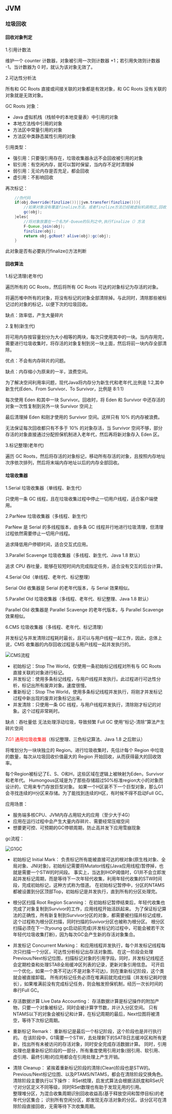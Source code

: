 ## JVM

### 垃圾回收

#### 回收对象判定

1.引用计数法

维护一个 counter 计数器，对象被引用一次则计数器 +1；若引用失效则计数器 -1。当计数器为 0 时，就认为该对象无效了。

2.可达性分析法

所有和 GC Roots 直接或间接关联的对象都是有效对象，和 GC Roots 没有关联的对象就是无效对象。

GC Roots 对象：

* Java 虚拟机栈（栈帧中的本地变量表）中引用的对象
* 本地方法栈中引用的对象
* 方法区中常量引用的对象
* 方法区中类静态属性引用的对象

引用类型：

* 强引用：只要强引用存在，垃圾收集器永远不会回收被引用的对象
* 软引用：有空闲内存，就可以暂时保留，当内存不足时清理掉
* 弱引用：无论内存是否充足，都会回收
* 虚引用：不影响回收

再次标记：
```java
    //伪代码
    if(obj.Override(finzlize())||jvm.transfer(finzlize())){
        //如果对象没有覆盖finalize方法，或者finzlize方法已经被虚拟机调用过,回收对象
        gc(obj);
    }eles{
        //将对象放置在一个名为F-Queue的队列之中,执行finalize（）方法
        F-Queue.join(obj);
        finzlize(obj);
        return obj.gcRoot? alive(obj):gc(obj);
    }
```

此对象是否有必要执行finalize()方法判断


#### 回收算法

1.标记清理(老年代)

遍历所有的 GC Roots，然后将所有 GC Roots 可达的对象标记为存活的对象。

将遍历堆中所有的对象，将没有标记的对象全部清除掉。与此同时，清除那些被标记过的对象的标记，以便下次的垃圾回收。

缺点：效率低，产生大量碎片

2.复制(新生代)

将可用内存按容量划分为大小相等的两块，每次只使用其中的一块。当内存用完，需要进行垃圾收集时，将存活的对象复制到另一块上面，然后将前一块内存全部清除。

优点：不会有内存碎片的问题。

缺点：内存缩小为原来的一半，浪费空间。

为了解决空间利用率问题，现代Java将内存分为新生代和老年代,比例是 1:2,其中新生代(Eden、From Survivor、To Survivor，比例是 8:1:1)

每次使用 Eden 和其中一块 Survivor。回收时，将 Eden 和 Survivor 中还存活的对象一次性复制到另外一块 Survivor 空间上

最后清理掉 Eden 和刚才使用的 Survivor 空间。这样只有 10% 的内存被浪费。

无法保证每次回收都只有不多于 10% 的对象存活，当 Survivor 空间不够，部分存活的对象直接通过分配担保机制进入老年代，然后再将新对象存入 Eden 区。

3.标记整理(老年代)

遍历 GC Roots，然后将存活的对象标记，移动所有存活的对象，且按照内存地址次序依次排列，然后将末端内存地址以后的内存全部回收。


#### 垃圾收集器

1.Serial 垃圾收集器（单线程、新生代）

只使用一条 GC 线程，且在垃圾收集过程中停止一切用户线程，适合客户端使用。

2.ParNew 垃圾收集器（多线程、新生代）

ParNew 是 Serial 的多线程版本，由多条 GC 线程并行地进行垃圾清理，但清理过程依然需要停止一切用户线程。

追求降低用户停顿时间，适合交互式应用。

3.Parallel Scavenge 垃圾收集器（多线程、新生代、Java 1.8 默认）

追求 CPU 吞吐量，能够在较短时间内完成指定任务，适合没有交互的后台计算。

4.Serial Old（单线程、老年代、标记整理）

Serial Old 收集器是 Serial 的老年代版本，与 Serial 效果相似。

5.Parallel Old 垃圾收集器（多线程、老年代、标记整理、Java 1.8 默认）

Parallel Old 收集器是 Parallel Scavenge 的老年代版本，与 Parallel Scavenge 效果相似。

6.CMS 垃圾收集器（多线程、老年代、标记清理）

并发标记与并发清除过程耗时最长，且可以与用户线程一起工作，因此，总体上说，CMS 收集器的内存回收过程是与用户线程一起并发执行的。

![CMS流程](https://github.com/doocs/jvm/blob/main/docs/images/cms.png?raw=true)

* 初始标记：Stop The World，仅使用一条初始标记线程对所有与 GC Roots 直接关联的对象进行标记。
* 并发标记：使用多条标记线程，与用户线程并发执行。此过程进行可达性分析，标记出所有废弃对象。速度很慢。
* 重新标记：Stop The World，使用多条标记线程并发执行，将刚才并发标记过程中新出现的废弃对象标记出来。
* 并发清除：只使用一条 GC 线程，与用户线程并发执行，清除刚才标记的对象。这个过程非常耗时。

缺点：吞吐量低 无法处理浮动垃圾，导致频繁 Full GC 使用“标记-清除”算法产生碎片空间

7.<font color = 'red'>G1 通用垃圾收集器</font>（标记整理、三色标记算法、Java 1.8 之后默认）

将堆划分为一块块独立的 Region。进行垃圾收集时，先估计每个 Region 中垃圾的数量，每次从垃圾回收价值最大的 Region 开始回收，从而获得最大的回收效率。

每个Region被标记了E、S、O和H，这些区域在逻辑上被映射为Eden，Survivor和老年代。
Humongous区域是为了那些存储超过50%标准region大小的对象而设计的，它用来专门存放巨型对象。
如果一个H区装不下一个巨型对象，那么G1会寻找连续的H分区来存储。为了能找到连续的H区，有时候不得不启动Full GC。

应用场景：
* 服务端多核CPU、JVM内存占用较大的应用（至少大于4G）
* 应用在运行过程中会产生大量内存碎片、需要经常压缩空间
* 想要更可控、可预期的GC停顿周期，防止高并发下应用雪崩现象



gc流程：

![G1GC](https://upload-images.jianshu.io/upload_images/4222138-f2c03483046ad33f.png?imageMogr2/auto-orient/strip|imageView2/2/w/743/format/webp)

* 初始标记 Initial Mark：
  负责标记所有能被直接可达的根对象(原生栈对象、全局对象、JNI对象)，初始标记需要将Mutator线程(Java应用线程)暂停掉，也就是需要一个STW的时间段。
  事实上，当达到IHOP阈值时，G1并不会立即发起并发标记周期，而是等待下一次年轻代收集，利用年轻代收集的STW时间段，完成初始标记，这种方式称为借道。 
  在初始标记暂停中，分区的NTAMS都被设置到分区顶部Top，初始标记是并发执行，直到所有的分区处理完。


* 根分区扫描 Root Region Scanning：
  在初始标记暂停结束后，年轻代收集也完成了对象复制到Survivor的工作，应用线程开始活跃起来。
  为了保证标记算法的正确性，所有新复制到Survivor分区的对象，都需要被扫描并标记成根，这个过程称为根分区扫描，同时扫描的Suvivor分区也被称为根分区。
  根分区扫描必须在下一次young gc启动前完成(并发标记的过程中，可能会被若干次年轻代垃圾收集打断)，因为每次GC会产生新的存活对象集合。


* 并发标记 Concurrent Marking：
  和应用线程并发执行，每个并发标记线程每次只扫描一个分区，可达性分析标记出存活对象图。
  在这一阶段会处理Previous/Next标记位图，扫描标记对象的引用字段。同时，并发标记线程还会定期检查和处理STAB全局缓冲区列表的记录，更新对象引用信息。
  可开启一个优化，如果一个类不可达(不是对象不可达)，则在重新标记阶段，这个类就会被直接卸载。
  所有的标记任务必须在堆满前就完成扫描（并发标记耗时很长），如果堆满前没有完成标记任务，则会触发担保机制，经历一次长时间的串行Full GC。
  

* 存活数据计算 Live Data Accounting：
  存活数据计算是标记操作的附加产物，只要一个对象被标记，同时会被计算字节数，并计入分区空间。
  只有NTAMS以下的对象会被标记和计算，在标记周期的最后，Next位图将被清空，等待下次标记周期。
  

* 重新标记 Remark：
  重新标记是最后一个标记阶段，这个阶段也是并行执行的。
  在该阶段中，G1需要一个STW，去处理剩下的SATB日志缓冲区和所有更新，找出所有未被访问的存活对象，同时安全完成存活数据计算。
  同时，引用处理也是重新标记阶段的一部分，所有重度使用引用对象(弱引用、软引用、虚引用、最终引用)的应用都会在引用处理上产生开销。


* 清除 Cleanup：
  紧挨着重新标记阶段的清除(Clean)阶段也是STW的。Previous/Next标记位图、以及PTAMS/NTAMS，都会在清除阶段交换角色。清除阶段主要执行以下操作：
  RSet梳理，启发式算法会根据活跃度和RSet尺寸对分区定义不同等级，同时RSet数理也有助于发现无用的引用。    
  整理堆分区，为混合收集周期识别回收收益高(基于释放空间和暂停目标)的老年代分区集合；
  识别所有空闲分区，即发现无存活对象的分区。该分区可在清除阶段直接回收，无需等待下次收集周期。


